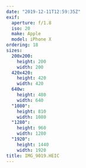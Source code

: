 ```yaml
---
date: "2019-12-11T12:59:35Z"
exif:
  aperture: f/1.8
  iso: 20
  make: Apple
  model: iPhone X
ordering: 18
sizes:
  200x200:
    height: 200
    width: 200
  420x420:
    height: 420
    width: 420
  640w:
    height: 480
    width: 640
  "1080":
    height: 810
    width: 1080
  "1280":
    height: 960
    width: 1280
  "1920":
    height: 1440
    width: 1920
title: IMG_9019.HEIC
---
```

